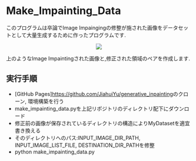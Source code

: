 # Make_Impainting_Data

このプログラムは卒論でImage Impaingingの修整が施された画像をデータセットとして大量生成するために作ったプログラムです.
<p align="center">
  <img src="https://user-images.githubusercontent.com/124670782/233430120-32f0d71a-1192-4643-b6ad-08db58fa715c.png" />
</p>  
上のようなImage Impaintingされた画像と,修正された領域のペアを作成します.




## 実行手順  
* [GitHub Pages]<https://github.com/JiahuiYu/generative_inpainting>のクローン, 環境構築を行う  
* make_impainting_data.pyを上記リポジトリのディレクトリ配下にダウンロード  
* 修正前の画像が保存されているディレクトリの構造によりMyDatasetを適宜書き換える  
* そのディレクトリへのパス:INPUT_IMAGE_DIR_PATH, INPUT_IMAGE_LIST_FILE, DESTINATION_DIR_PATHを修整  
* python make_impainting_data.py  
